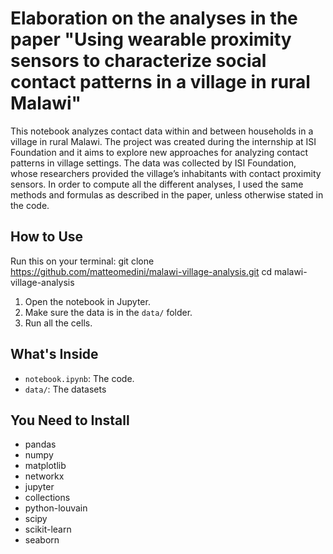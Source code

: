 # Elaboration on the analyses in the paper "Using wearable proximity sensors to characterize social contact patterns in a village in rural Malawi"

This notebook analyzes contact data within and between households in a village in rural Malawi.
The project was created during the internship at ISI Foundation and it aims to explore new approaches for analyzing contact patterns in village settings.
The data was collected by ISI Foundation, whose researchers provided the village’s inhabitants with contact proximity sensors.
In order to compute all the different analyses, I used the same methods and formulas as described in the paper, unless otherwise stated in the code. 


## How to Use
Run this on your terminal:
git clone https://github.com/matteomedini/malawi-village-analysis.git
cd malawi-village-analysis

1. Open the notebook in Jupyter.
2. Make sure the data is in the `data/` folder.
3. Run all the cells.

## What's Inside

- `notebook.ipynb`: The code.
- `data/`: The datasets 

## You Need to Install

- pandas
- numpy
- matplotlib
- networkx
- jupyter
- collections
- python-louvain
- scipy
- scikit-learn
- seaborn
